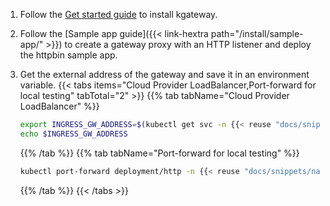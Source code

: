 1. Follow the [Get started guide](/docs/quickstart/) to install kgateway.

2. Follow the [Sample app guide]({{< link-hextra path="/install/sample-app/" >}}) to create a gateway proxy with an HTTP listener and deploy the httpbin sample app.

3. Get the external address of the gateway and save it in an environment variable.
   {{< tabs items="Cloud Provider LoadBalancer,Port-forward for local testing" tabTotal="2"  >}}
   {{% tab tabName="Cloud Provider LoadBalancer" %}}
   ```sh
   export INGRESS_GW_ADDRESS=$(kubectl get svc -n {{< reuse "docs/snippets/namespace.md" >}} http -o jsonpath="{.status.loadBalancer.ingress[0]['hostname','ip']}")
   echo $INGRESS_GW_ADDRESS  
   ```
   {{% /tab %}}
   {{% tab tabName="Port-forward for local testing"  %}}
   ```sh
   kubectl port-forward deployment/http -n {{< reuse "docs/snippets/namespace.md" >}} 8080:8080
   ```
   {{% /tab %}}
   {{< /tabs >}}

